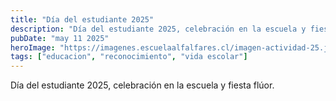 ```yaml
---
title: "Día del estudiante 2025"
description: "Día del estudiante 2025, celebración en la escuela y fiesta flúor."
pubDate: "may 11 2025"
heroImage: "https://imagenes.escuelaalfalfares.cl/imagen-actividad-25.jpeg"
tags: ["educacion", "reconocimiento", "vida escolar"]
---
```

Día del estudiante 2025, celebración en la escuela y fiesta flúor.